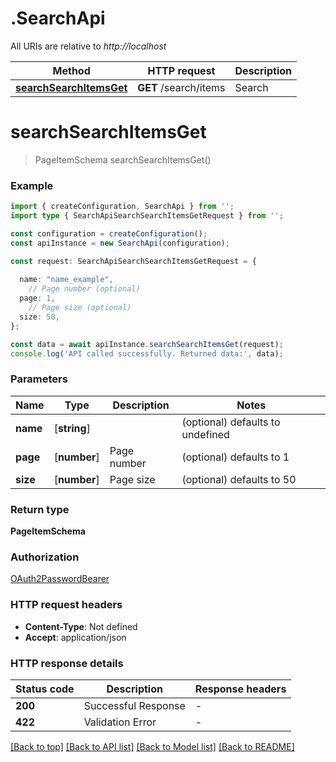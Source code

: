 # .SearchApi

All URIs are relative to *http://localhost*

Method | HTTP request | Description
------------- | ------------- | -------------
[**searchSearchItemsGet**](SearchApi.md#searchSearchItemsGet) | **GET** /search/items | Search


# **searchSearchItemsGet**
> PageItemSchema searchSearchItemsGet()


### Example


```typescript
import { createConfiguration, SearchApi } from '';
import type { SearchApiSearchSearchItemsGetRequest } from '';

const configuration = createConfiguration();
const apiInstance = new SearchApi(configuration);

const request: SearchApiSearchSearchItemsGetRequest = {
  
  name: "name_example",
    // Page number (optional)
  page: 1,
    // Page size (optional)
  size: 50,
};

const data = await apiInstance.searchSearchItemsGet(request);
console.log('API called successfully. Returned data:', data);
```


### Parameters

Name | Type | Description  | Notes
------------- | ------------- | ------------- | -------------
 **name** | [**string**] |  | (optional) defaults to undefined
 **page** | [**number**] | Page number | (optional) defaults to 1
 **size** | [**number**] | Page size | (optional) defaults to 50


### Return type

**PageItemSchema**

### Authorization

[OAuth2PasswordBearer](README.md#OAuth2PasswordBearer)

### HTTP request headers

 - **Content-Type**: Not defined
 - **Accept**: application/json


### HTTP response details
| Status code | Description | Response headers |
|-------------|-------------|------------------|
**200** | Successful Response |  -  |
**422** | Validation Error |  -  |

[[Back to top]](#) [[Back to API list]](README.md#documentation-for-api-endpoints) [[Back to Model list]](README.md#documentation-for-models) [[Back to README]](README.md)


